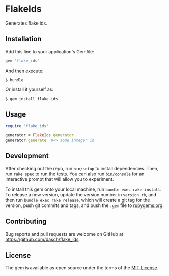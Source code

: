 # FlakeIds

Generates flake ids.


## Installation

Add this line to your application's Gemfile:

```ruby
gem 'flake_ids'
```

And then execute:

    $ bundle

Or install it yourself as:

    $ gem install flake_ids

## Usage

```ruby
require 'flake_ids'

generator = FlakeIds.generator
generator.generate  #=> some integer id
```


## Development

After checking out the repo, run `bin/setup` to install dependencies. Then, run `rake spec` to run the tests. You can also run `bin/console` for an interactive prompt that will allow you to experiment.

To install this gem onto your local machine, run `bundle exec rake install`. To release a new version, update the version number in `version.rb`, and then run `bundle exec rake release`, which will create a git tag for the version, push git commits and tags, and push the `.gem` file to [rubygems.org](https://rubygems.org).

## Contributing

Bug reports and pull requests are welcome on GitHub at https://github.com/dasch/flake_ids.


## License

The gem is available as open source under the terms of the [MIT License](http://opensource.org/licenses/MIT).

